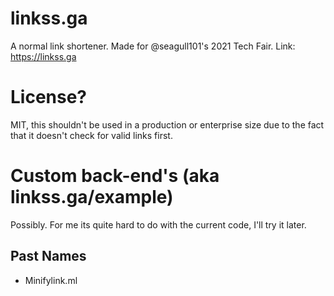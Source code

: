 # linkss.ga
A normal link shortener. Made for @seagull101's 2021 Tech Fair.
Link: https://linkss.ga
# License?
MIT, this shouldn't be used in a production or enterprise size due to the fact that it doesn't check for valid links first.

# Custom back-end's (aka linkss.ga/example)
Possibly. For me its quite hard to do with the current code, I'll try it later.

## Past Names
- Minifylink.ml
